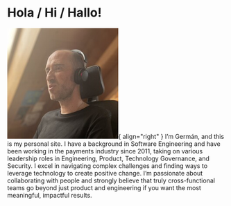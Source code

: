 # Hola / Hi / Hallo!

![Me](assets/images/me.jpg){ align="right" }
I’m Germán, and this is my personal site. I have a background in Software Engineering and have been working in
the payments industry since 2011, taking on various leadership roles in Engineering, Product,
Technology Governance, and Security.
I excel in navigating complex challenges and finding ways to leverage technology to create positive change.
I’m passionate about collaborating with people and strongly believe that truly cross-functional teams go
beyond just product and engineering if you want the most meaningful, impactful results.
